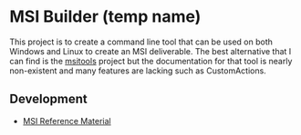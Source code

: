 # MSI Builder (temp name)

This project is to create a command line tool that can be used on both Windows
and Linux to create an MSI deliverable. The best alternative that I can find is
the [msitools](https://gitlab.gnome.org/GNOME/msitools) project but the
documentation for that tool is nearly non-existent and many features are lacking
such as CustomActions.

## Development

- [MSI Reference
  Material](https://learn.microsoft.com/en-us/windows/win32/msi/specifying-directory-structure)
